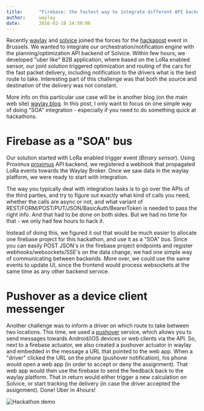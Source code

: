 ```yaml
---
title:      "Firebase: the fastest way to integrate different API backends?"
author:     waylay
date:       2016-02-18 14:59:06
---
```


Recently [waylay] and [solvice] joined the forces for the [hackapost] event in Brussels. We wanted to integrate our orchestration/notification engine with the planning/optimization API backend of Solvice. Within few hours, we developed "uber like" B2B application, where based on the LoRa enabled sensor, our joint solution triggered optimization and routing of the cars for the fast packet delivery, including notification to the drivers what is the best route to take. Interesting part of this challenge was that both the source and destination of the delivery was not constant.

More info on this particular use case will be in another blog (on the main web site) [waylay blog]. In this post, I only want to focus on one simple way of doing "SOA" integration - especially if you need to do something quick at hackathons.  

# Firebase as a "SOA" bus
Our solution started with LoRa enabled trigger event (_Binary sensor_). Using Proximus [proximus] API backend, we registered a webhook that propagated LoRa events towards the Waylay Broker. Once we saw data in the waylay platform, we were ready to start with integration.

The way you typically deal with integration tasks is to go over the APIs of the third parties, and try to figure out exactly what kind of calls you need, whether the calls are async or not, and what variant of REST/FORM/POST/PUT/JSON/BasicAuth/BearerToken is needed to pass the right info. And that had to be done on both sides. But we had no time for that - we only had few hours to hack it.

Instead of doing this, we figured it out that would be much easier to allocate one firebase project for this hackathon, and use it as a "SOA" bus. Since you can easily POST JSON's in the firebase project endpoints and register webhooks/websockets/SSE's on the data change, we had one simple way of communicating between backends. More over, we could use the same events to update UI, since the frontend would process websockets at the same time as any other backend service.

# Pushover as a device client messenger
Another challenge was to inform a driver on which route to take between two locations. This time, we used a [pushover] service, which allows you to send messages towards Android/iOS devices or web clients via the API. So, next to a firebase actuator, we also created a pushover actuator in waylay and embedded in the message a URL that pointed to the web app. When a "driver" clicked the URL on the phone (pushover notification), his phone would open a web app (in order to accept or deny the assignment). That web app would then use the firebase to send the feedback back to the waylay platform. That in return would either trigger a new calculation on Solvice, or start tracking the delivery (in case the driver accepted the assignment). 
Done! Uber in 4hours!

![Hackathon demo](/tutorials/firebase/hackapost.png)



[waylay]:       http://www.waylay.io/
[waylay blog]:    http://www.waylay.io/blog.html
[solvice]:        http://www.solvice.io/
[hackapost]:      http://hackapost.be/
[firebase]:       https://www.firebase.com/
[proximus]:       https://www.enabling.be/
[pushover]:       https://pushover.net/
